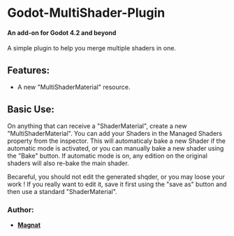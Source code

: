 # Godot-MultiShader-Plugin
#### An add-on for Godot 4.2 and beyond
A simple plugin to help you merge multiple shaders in one.

## Features:
- A new "MultiShaderMaterial" resource.

## Basic Use:
On anything that can receive a "ShaderMaterial", create a new "MultiShaderMaterial".
You can add your Shaders in the Managed Shaders property from the inspector.
This will automaticaly bake a new Shader if the automatic mode is activated, or you can manually bake a new shader using the "Bake" button.
If automatic mode is on, any edition on the original shaders will also re-bake the main shader.

Becareful, you should not edit the generated shqder, or you may loose your work !
If you really want to edit it, save it first using the "save as" button and then use a standard "ShaderMaterial".

### Author:
- **[Magnat](https://github.com/TheMagnat)**
